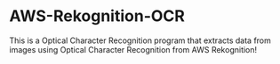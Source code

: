 # AWS-Rekognition-OCR
This is a Optical Character Recognition program that extracts data from images using Optical Character Recognition from AWS Rekognition!
